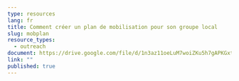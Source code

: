 ```yaml
---
type: resources
lang: fr
title: Comment créer un plan de mobilisation pour son groupe local
slug: mobplan
resource_types:
  - outreach
document: https://drive.google.com/file/d/1n3az11oeLuM7woiZKu5h7gAPKGxtsZhR/view?usp=sharing
link: ""
published: true
---
```

